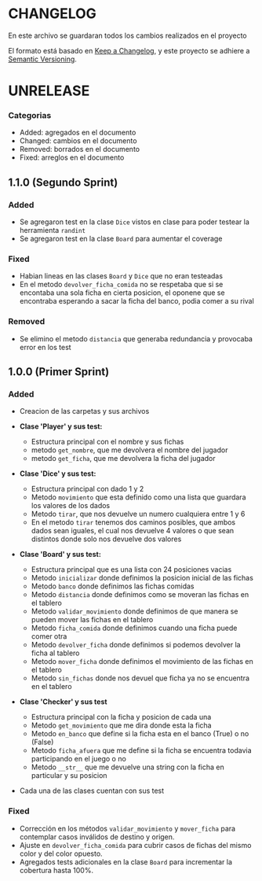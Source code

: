 # CHANGELOG

En este archivo se guardaran todos los cambios realizados en el proyecto

El formato está basado en [Keep a Changelog](https://keepachangelog.com/es-ES/1.0.0/),
y este proyecto se adhiere a [Semantic Versioning](https://semver.org/lang/es/).

# UNRELEASE

### Categorias

- Added: agregados en el documento
- Changed: cambios en el documento
- Removed: borrados en el documento
- Fixed: arreglos en el documento

## 1.1.0 (Segundo Sprint)

### Added

- Se agregaron test en la clase `Dice` vistos en clase para poder testear la herramienta `randint`
- Se agregaron test en la clase `Board` para aumentar el coverage

### Fixed

- Habian lineas en las clases `Board` y `Dice` que no eran testeadas
- En el metodo `devolver_ficha_comida` no se respetaba que si se encontaba una sola ficha en cierta posicion, el oponene que se encontraba esperando a sacar la ficha del banco, podia comer a su rival 

### Removed

- Se elimino el metodo `distancia` que generaba redundancia y provocaba error en los test

## 1.0.0 (Primer Sprint)

### Added

- Creacion de las carpetas y sus archivos

- **Clase 'Player' y sus test:**
    - Estructura principal con el nombre y sus fichas
    - metodo `get_nombre`, que me devolvera el nombre del jugador
    - metodo `get_ficha`, que me devolvera la ficha del jugador

- **Clase 'Dice' y sus test:**
    - Estructura principal con dado 1 y 2
    - Metodo `movimiento` que esta definido como una lista que guardara los valores de los dados
    - Metodo `tirar`, que nos devuelve un numero cualquiera entre 1 y 6
    - En el metodo `tirar` tenemos dos caminos posibles, que ambos dados sean iguales, el cual nos devuelve 4 valores o que sean distintos donde solo nos devuelve dos valores

- **Clase 'Board' y sus test:**
    - Estructura principal que es una lista con 24 posiciones vacias
    - Metodo `inicializar` donde definimos la posicion inicial de las fichas
    - Metodo `banco` donde definimos las fichas comidas
    - Metodo `distancia` donde definimos como se moveran las fichas en el tablero
    - Metodo `validar_movimiento` donde definimos de que manera se pueden mover las fichas en el tablero
    - Metodo `ficha_comida` donde definimos cuando una ficha puede comer otra
    - Metodo `devolver_ficha` donde definimos si podemos devolver la ficha al tablero
    - Metodo `mover_ficha` donde definimos el movimiento de las fichas en el tablero
    - Metodo `sin_fichas` donde nos devuel que ficha ya no se encuentra en el tablero

- **Clase 'Checker' y sus test**
    - Estructura principal con la ficha y posicion de cada una
    - Metodo `get_movimiento` que me dira donde esta la ficha
    - Metodo `en_banco` que define si la ficha esta en el banco (True) o no (False)
    - Metodo `ficha_afuera` que me define si la ficha se encuentra todavia participando en el juego o no
    - Metodo `__str__` que me devuelve una string con la ficha en particular y su posicion

- Cada una de las clases cuentan con sus test

### Fixed

- Corrección en los métodos `validar_movimiento` y `mover_ficha` para contemplar casos inválidos de destino y origen.  
- Ajuste en `devolver_ficha_comida` para cubrir casos de fichas del mismo color y del color opuesto.  
- Agregados tests adicionales en la clase `Board` para incrementar la cobertura hasta 100%.  